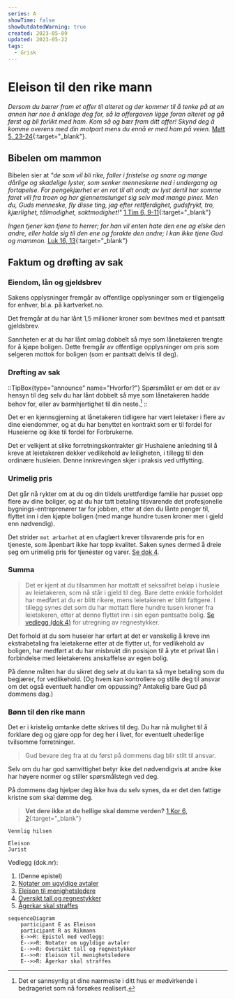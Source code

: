 ```yaml
---
series: A
showTime: false
showOutdatedWarning: true
created: 2023-05-09
updated: 2023-05-22
tags:
  - Grisk
---
```


# Eleison til den rike mann
_Dersom du bærer fram et offer til alteret og der kommer til å tenke på at en annen har noe å anklage deg for, så la offergaven ligge foran alteret og gå først og bli forlikt med ham. Kom så og bær fram ditt offer! Skynd deg å komme overens med din motpart mens du ennå er med ham på veien._ [Matt 5, 23-24](https://no.bibelsite.com/matthew/5-23.htm){:target="_blank"}.

## Bibelen om mammon
Bibelen sier at _"de som vil bli rike, faller i fristelse og snare og mange dårlige og skadelige lyster, som senker menneskene ned i undergang og fortapelse. For pengekjærhet er en rot til alt ondt; av lyst dertil har somme faret vill fra troen og har gjennemstunget sig selv med mange piner. Men du, Guds menneske, fly disse ting, jag efter rettferdighet, gudsfrykt, tro, kjærlighet, tålmodighet, saktmodighet!"_ [1 Tim 6, 9-11](https://no.bibelsite.com/1_timothy/6-9.htm){:target="_blank"}

_Ingen tjener kan tjene to herrer; for han vil enten hate den ene og elske den andre, eller holde sig til den ene og forakte den andre; I kan ikke tjene Gud og mammon._ [Luk 16, 13](https://no.bibelsite.com/luke/16-13.htm){:target="_blank"}

## Faktum og drøfting av sak
### Eiendom, lån og gjeldsbrev
Sakens opplysninger fremgår av offentlige opplysninger som er tilgjengelig for enhver, bl.a. på kartverket.no.

Det fremgår at du har lånt 1,5 millioner kroner som bevitnes med et pantsatt gjeldsbrev.

Sannheten er at du har lånt omlag dobbelt så mye som lånetakeren trengte for å kjøpe boligen. Dette fremgår av offentlige opplysninger om pris som selgeren mottok for boligen (som er pantsatt delvis til deg).

### Drøfting av sak
::TipBox{type="announce" name="Hvorfor?"}
Spørsmålet er om det er av hensyn til deg selv du har lånt dobbelt så mye som lånetakeren hadde behov for, eller av barmhjertighet til din neste.[^1] 
::

Det er en kjennsgjerning at lånetakeren tidligere har vært leietaker i flere av dine eiendommer, og at du har benyttet en kontrakt som er til fordel for Huseierne og ikke til fordel for Forbrukerne.

Det er velkjent at slike forretningskontrakter gir Hushaiene anledning til å kreve at leietakeren dekker vedlikehold av leiligheten, i tillegg til den ordinære husleien. Denne innkrevingen skjer i praksis ved utflytting.

### Urimelig pris
Det går nå rykter om at du og din tildels urettferdige familie har pusset opp flere av dine boliger, og at du har tatt betaling tilsvarende det profesjonelle bygnings-entreprenører tar for jobben, etter at den du lånte penger til, flyttet inn i den kjøpte boligen (med mange hundre tusen kroner mer i gjeld enn nødvendig).

Det strider `mot ærbarhet` at en ufaglært krever tilsvarende pris for en tjeneste, som åpenbart ikke har topp kvalitet. Saken synes dermed å dreie seg om urimelig pris for tjenester og varer. [Se dok 4](/article/epistler/a/vedlegg-tall-og-regnestykker).

### Summa
> Det er kjent at du tilsammen har mottatt et sekssifret beløp i husleie av leietakeren, som nå står i gjeld til deg. Bare dette enkkle forholdet har medført at du er blitt rikere, mens leietakeren er blitt fattgere. I tillegg synes det som du har mottatt flere hundre tusen kroner fra leietakeren, etter at denne flyttet inn i sin egen pantsatte bolig. [ Se vedlegg (dok 4)](/article/epistler/a/vedlegg-tall-og-regnestykker) for utregning av regnestykker.

Det forhold at du som huseier har erfart at det er vanskelig å kreve inn ekstrabetaling fra leietakerne etter at de flytter ut, for vedlikehold av boligen, har medført at du har misbrukt din posisjon til å yte et privat lån i forbindelse med leietakerens anskaffelse av egen bolig.

På denne måten har du sikret deg selv at du kan ta så mye betaling som du begjærer, for vedlikehold. (Og hvem kan kontrollere og stille deg til ansvar om det også eventuelt handler om oppussing? Antakelig bare Gud på dommens dag.)

### Bønn til den rike mann
Det er i kristelig omtanke dette skrives til deg. Du har nå mulighet til å forklare deg og gjøre opp for deg her i livet, for eventuelt uhederlige tvilsomme forretninger.

> Gud bevare deg fra at du først på dommens dag blir stilt til ansvar.

Selv om du har god samvittighet betyr ikke det nødvendigvis at andre ikke har høyere normer og stiller spørsmålstegn ved deg.

På dommens dag hjelper deg ikke hva du selv synes, da er det den fattige kristne som skal dømme deg.

> **Vet dere ikke at de hellige skal dømme verden?** [1 Kor 6, 2](https://no.bibelsite.com/1_corinthians/6-2.htm){:target="_blank"}

```
Vennlig hilsen

Eleison
Jurist
```

Vedlegg (dok.nr):  

1. (Denne epistel)
2. [Notater om ugyldige avtaler](/article/epistler/a/vedlegg-om-ugyldige-avtaler)
3. [Eleison til menighetsledere](/article/epistler/a/eleison-til-menighetsledere)
4. [Oversikt tall og regnestykker](/article/epistler/a/vedlegg-tall-og-regnestykker)
5. [Ågerkar skal straffes](/article/epistler/a/eleison-til-menigheten)

```mermaid
sequenceDiagram
    participant E as Eleison
    participant R as Rikmann
    E->>R: Epistel med vedlegg:
    E-->>R: Notater om ugyldige avtaler
    E-->>R: Oversikt tall og regnestykker
    E-->>R: Eleison til menighetsledere
    E-->>R: Ågerkar skal straffes
```

[^1]: Det er sannsynlig at dine nærmeste i ditt hus er medvirkende i bedrageriet som nå forsøkes realisert.
